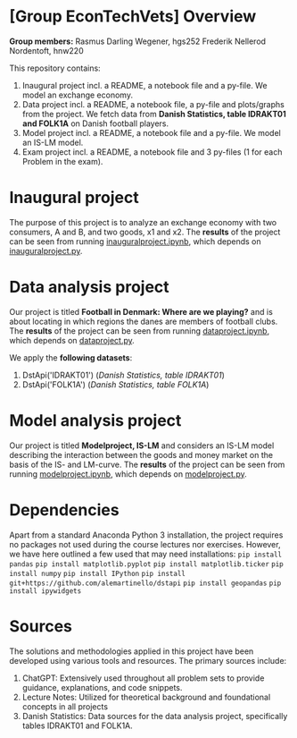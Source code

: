 # \[Group EconTechVets\] Overview
**Group members:**
Rasmus Darling Wegener, hgs252
Frederik Nellerod Nordentoft, hnw220

This repository contains:  
1. Inaugural project incl. a README, a notebook file and a py-file. We model an exchange economy.
2. Data project incl. a README, a notebook file, a py-file and plots/graphs from the project. We fetch data from **Danish Statistics, table IDRAKT01 and FOLK1A** on Danish football players.
3. Model project incl. a README, a notebook file and a py-file. We model an IS-LM model.
3. Exam project incl. a README, a notebook file and 3 py-files (1 for each Problem in the exam).

# Inaugural project
The purpose of this project is to analyze an exchange economy with two consumers, A and B, and two goods, x1 and x2. 
The **results** of the project can be seen from running [inauguralproject.ipynb](inauguralproject.ipynb), which depends on [inauguralproject.py](inauguralproject.py).

# Data analysis project
Our project is titled **Football in Denmark: Where are we playing?** and is about locating in which regions the danes are members of football clubs. The **results** of the project can be seen from running [dataproject.ipynb](dataproject.ipynb), which depends on [dataproject.py](dataproject.py).

We apply the **following datasets**:
1. DstApi('IDRAKT01') (*Danish Statistics, table IDRAKT01*) 
1. DstApi('FOLK1A') (*Danish Statistics, table FOLK1A*)

# Model analysis project
Our project is titled **Modelproject, IS-LM** and considers an IS-LM model describing the interaction between the goods and money market on the basis of the IS- and LM-curve. The **results** of the project can be seen from running [modelproject.ipynb](modelproject.ipynb), which depends on [modelproject.py](modelproject.py).

# Dependencies
Apart from a standard Anaconda Python 3 installation, the project requires no packages not used during the course lectures nor exercises. However, we have here outlined a few used that may need installations:
``pip install pandas``
``pip install matplotlib.pyplot``
``pip install matplotlib.ticker``
``pip install numpy``
``pip install IPython``
``pip install git+https://github.com/alemartinello/dstapi``
``pip install geopandas``
``pip install ipywidgets``

# Sources
The solutions and methodologies applied in this project have been developed using various tools and resources. The primary sources include:
1. ChatGPT: Extensively used throughout all problem sets to provide guidance, explanations, and code snippets.
2. Lecture Notes: Utilized for theoretical background and foundational concepts in all projects
3. Danish Statistics: Data sources for the data analysis project, specifically tables IDRAKT01 and FOLK1A.